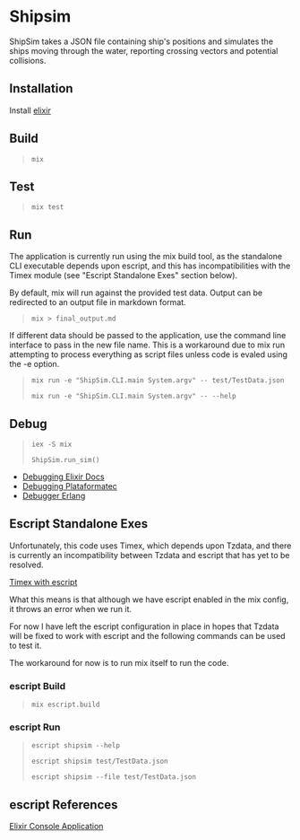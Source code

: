# Shipsim

ShipSim takes a JSON file containing ship's positions and simulates the ships moving through the water, reporting crossing vectors and potential collisions.

## Installation

Install [elixir](https://elixir-lang.org/install.html)

## Build

>
> `mix`
>

## Test

>
> `mix test`
>

## Run

The application is currently run using the mix build tool, as the standalone
CLI executable depends upon escript, and this has incompatibilities with the Timex
module (see "Escript Standalone Exes" section below).

By default, mix will run against the provided test data. Output can be redirected
to an output file in markdown format.

>
> `mix > final_output.md`
>

If different data should be passed to the application, use the command line
interface to pass in the new file name. This is a workaround due to mix run
attempting to process everything as script files unless code is evaled using
the -e option.

>
> `mix run -e "ShipSim.CLI.main System.argv" -- test/TestData.json`
>
> `mix run -e "ShipSim.CLI.main System.argv" -- --help`
>

## Debug

>
> `iex -S mix`
>
> `ShipSim.run_sim()`
>

* [Debugging Elixir Docs](https://elixir-lang.org/getting-started/debugging.html)
* [Debugging Plataformatec](http://blog.plataformatec.com.br/2016/04/debugging-techniques-in-elixir-lang/)
* [Debugger Erlang](http://erlang.org/doc/apps/debugger/debugger_chapter.html)

## Escript Standalone Exes

Unfortunately, this code uses Timex, which depends upon Tzdata, and there is
currently an incompatibility between Tzdata and escript that has yet to be resolved.

[Timex with escript](https://libraries.io/hex/timex/3.1.0#timex-with-escript)

What this means is that although we have escript enabled in the mix config,
it throws an error when we run it.

For now I have left the escript configuration in place in hopes that Tzdata will
be fixed to work with escript and the following commands can be used to test it.

The workaround for now is to run mix itself to run the code.

### escript Build

>
> `mix escript.build`
>

### escript Run

>
> `escript shipsim --help`
>
> `escript shipsim test/TestData.json`
>
> `escript shipsim --file test/TestData.json`
>

## escript References

[Elixir Console Application](https://hackernoon.com/elixir-console-application-with-json-parsing-lets-print-to-console-b701abf1cb14)
